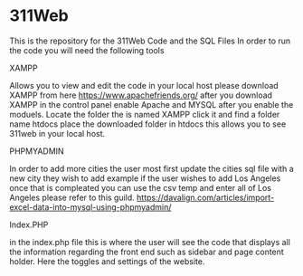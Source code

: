 # 311Web
This is the repository for the 311Web Code and the SQL Files
In order to run the code you will need the following tools 

XAMPP 

Allows you to view and edit the code in your local host 
please download XAMPP from here https://www.apachefriends.org/
after you download XAMPP in the control panel enable Apache and MYSQL
after you enable the moduels. Locate the folder the is named XAMPP
click it and find a folder name htdocs place the downloaded folder in
htdocs this allows you to see 311web in your local host.

PHPMYADMIN

In order to add more cities the user most first update the cities sql file 
with a new city they wish to add example if the user wishes to add Los Angeles 
once that is compleated you can use the csv temp and enter all of Los Angeles
please refer to this guild. 
https://davalign.com/articles/import-excel-data-into-mysql-using-phpmyadmin/

Index.PHP

in the index.php file this is where the user will see the code that displays 
all the information regarding the front end such as sidebar and page 
content holder. Here the toggles and settings of the website. 
